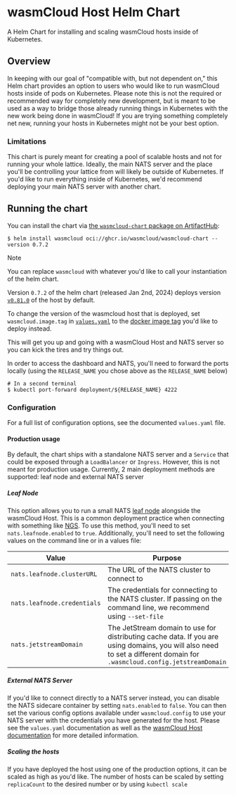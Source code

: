 # wasmCloud Host Helm Chart

A Helm Chart for installing and scaling wasmCloud hosts inside of Kubernetes.

## Overview

In keeping with our goal of "compatible with, but not dependent on," this Helm chart provides an
option to users who would like to run wasmCloud hosts inside of pods on Kubernetes. Please note this
is not the required or recommended way for completely new development, but is meant to be used as a
way to bridge those already running things in Kubernetes with the new work being done in wasmCloud!
If you are trying something completely net new, running your hosts in Kubernetes might not be your
best option.

### Limitations

This chart is purely meant for creating a pool of scalable hosts and not for running your whole
lattice. Ideally, the main NATS server and the place you'll be controlling your lattice from will
likely be outside of Kubernetes. If you'd like to run everything inside of Kubernetes, we'd
recommend deploying your main NATS server with another chart.

## Running the chart

You can install the chart via [the `wasmcloud-chart` package on ArtifactHub][artifacthub-wasmcloud]:

```console
$ helm install wasmcloud oci://ghcr.io/wasmcloud/wasmcloud-chart --version 0.7.2
```

> [!NOTE]
>
> You can replace `wasmcloud` with whatever you'd like to call your instantiation
> of the helm chart.
>
> Version `0.7.2` of the helm chart (released Jan 2nd, 2024) deploys version [`v0.81.0`][wasmcloud-v0.81.0] of the host by default.
>
> To change the version of the wasmcloud host that is deployed, set `wasmcloud.image.tag` in [`values.yaml`][values-yaml] to the
> [docker image tag][wasmcloud-docker-tags] you'd like to deploy instead.

This will get you up and going with a wasmCloud Host and NATS server so you can kick the tires and
try things out.

In order to access the dashboard and NATS, you'll need to forward the ports locally
(using the `RELEASE_NAME` you chose above as the `RELEASE_NAME` below)

```console
# In a second terminal
$ kubectl port-forward deployment/${RELEASE_NAME} 4222
```

[artifacthub-wasmcloud]: https://artifacthub.io/packages/helm/wasmcloud-chart/wasmcloud-chart
[wasmcloud-v0.81.0]: https://github.com/wasmCloud/wasmCloud/tree/v0.81.0
[wasmcloud-docker-tags]: https://hub.docker.com/r/wasmcloud/wasmcloud/tags
[values-yaml]: ./values.yaml

### Configuration

For a full list of configuration options, see the documented `values.yaml` file.

#### Production usage

By default, the chart ships with a standalone NATS server and a `Service` that could be exposed
through a `LoadBalancer` or `Ingress`. However, this is not meant for production usage. Currently, 2
main deployment methods are supported: leaf node and external NATS server

##### Leaf Node

This option allows you to run a small NATS [leaf
node](https://docs.nats.io/nats-server/configuration/leafnodes) alongside the wasmCloud Host. This
is a common deployment practice when connecting with something like [NGS](https://synadia.com/ngs).
To use this method, you'll need to set `nats.leafnode.enabled` to `true`. Additionally, you'll need
to set the following values on the command line or in a values file:

| Value                       | Purpose                                                                                                                                                                 |
| --------------------------- | ----------------------------------------------------------------------------------------------------------------------------------------------------------------------- |
| `nats.leafnode.clusterURL`  | The URL of the NATS cluster to connect to                                                                                                                               |
| `nats.leafnode.credentials` | The credentials for connecting to the NATS cluster. If passing on the command line, we recommend using `--set-file`                                                     |
| `nats.jetstreamDomain`      | The JetStream domain to use for distributing cache data. If you are using domains, you will also need to set a different domain for `.wasmcloud.config.jetstreamDomain` |

##### External NATS Server

If you'd like to connect directly to a NATS server instead, you can disable the NATS sidecare
container by setting `nats.enabled` to `false`. You can then set the various config options
available under `wasmcloud.config` to use your NATS server with the credentials you have generated
for the host. Please see the `values.yaml` documentation as well as the [wasmCloud Host
documentation](https://wasmcloud.dev/reference/host-runtime/host_configure/) for more detailed
information.

##### Scaling the hosts

If you have deployed the host using one of the production options, it can be scaled as high as you'd
like. The number of hosts can be scaled by setting `replicaCount` to the desired number or by using
`kubectl scale`
